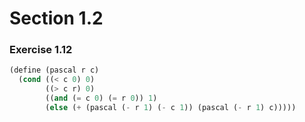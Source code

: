 # Section 1.2

### Exercise 1.12

```scheme
(define (pascal r c)
  (cond ((< c 0) 0)
        ((> c r) 0)
        ((and (= c 0) (= r 0)) 1)
        (else (+ (pascal (- r 1) (- c 1)) (pascal (- r 1) c)))))
```




